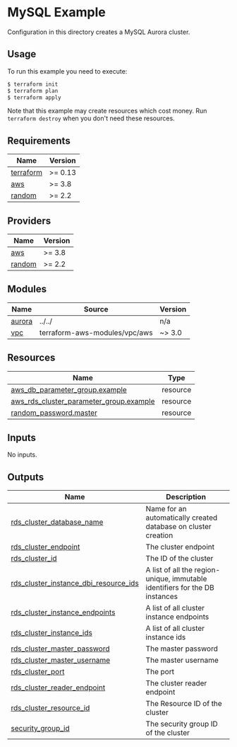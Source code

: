 # MySQL Example

Configuration in this directory creates a MySQL Aurora cluster.

## Usage

To run this example you need to execute:

```bash
$ terraform init
$ terraform plan
$ terraform apply
```

Note that this example may create resources which cost money. Run `terraform destroy` when you don't need these resources.

<!-- BEGINNING OF PRE-COMMIT-TERRAFORM DOCS HOOK -->
## Requirements

| Name | Version |
|------|---------|
| <a name="requirement_terraform"></a> [terraform](#requirement\_terraform) | >= 0.13 |
| <a name="requirement_aws"></a> [aws](#requirement\_aws) | >= 3.8 |
| <a name="requirement_random"></a> [random](#requirement\_random) | >= 2.2 |

## Providers

| Name | Version |
|------|---------|
| <a name="provider_aws"></a> [aws](#provider\_aws) | >= 3.8 |
| <a name="provider_random"></a> [random](#provider\_random) | >= 2.2 |

## Modules

| Name | Source | Version |
|------|--------|---------|
| <a name="module_aurora"></a> [aurora](#module\_aurora) | ../../ | n/a |
| <a name="module_vpc"></a> [vpc](#module\_vpc) | terraform-aws-modules/vpc/aws | ~> 3.0 |

## Resources

| Name | Type |
|------|------|
| [aws_db_parameter_group.example](https://registry.terraform.io/providers/hashicorp/aws/latest/docs/resources/db_parameter_group) | resource |
| [aws_rds_cluster_parameter_group.example](https://registry.terraform.io/providers/hashicorp/aws/latest/docs/resources/rds_cluster_parameter_group) | resource |
| [random_password.master](https://registry.terraform.io/providers/hashicorp/random/latest/docs/resources/password) | resource |

## Inputs

No inputs.

## Outputs

| Name | Description |
|------|-------------|
| <a name="output_rds_cluster_database_name"></a> [rds\_cluster\_database\_name](#output\_rds\_cluster\_database\_name) | Name for an automatically created database on cluster creation |
| <a name="output_rds_cluster_endpoint"></a> [rds\_cluster\_endpoint](#output\_rds\_cluster\_endpoint) | The cluster endpoint |
| <a name="output_rds_cluster_id"></a> [rds\_cluster\_id](#output\_rds\_cluster\_id) | The ID of the cluster |
| <a name="output_rds_cluster_instance_dbi_resource_ids"></a> [rds\_cluster\_instance\_dbi\_resource\_ids](#output\_rds\_cluster\_instance\_dbi\_resource\_ids) | A list of all the region-unique, immutable identifiers for the DB instances |
| <a name="output_rds_cluster_instance_endpoints"></a> [rds\_cluster\_instance\_endpoints](#output\_rds\_cluster\_instance\_endpoints) | A list of all cluster instance endpoints |
| <a name="output_rds_cluster_instance_ids"></a> [rds\_cluster\_instance\_ids](#output\_rds\_cluster\_instance\_ids) | A list of all cluster instance ids |
| <a name="output_rds_cluster_master_password"></a> [rds\_cluster\_master\_password](#output\_rds\_cluster\_master\_password) | The master password |
| <a name="output_rds_cluster_master_username"></a> [rds\_cluster\_master\_username](#output\_rds\_cluster\_master\_username) | The master username |
| <a name="output_rds_cluster_port"></a> [rds\_cluster\_port](#output\_rds\_cluster\_port) | The port |
| <a name="output_rds_cluster_reader_endpoint"></a> [rds\_cluster\_reader\_endpoint](#output\_rds\_cluster\_reader\_endpoint) | The cluster reader endpoint |
| <a name="output_rds_cluster_resource_id"></a> [rds\_cluster\_resource\_id](#output\_rds\_cluster\_resource\_id) | The Resource ID of the cluster |
| <a name="output_security_group_id"></a> [security\_group\_id](#output\_security\_group\_id) | The security group ID of the cluster |
<!-- END OF PRE-COMMIT-TERRAFORM DOCS HOOK -->
